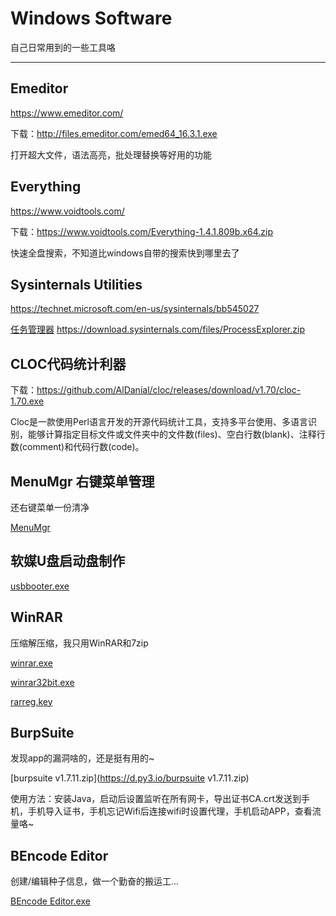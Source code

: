# Windows Software

自己日常用到的一些工具咯

----

## Emeditor

https://www.emeditor.com/

下载：http://files.emeditor.com/emed64_16.3.1.exe

打开超大文件，语法高亮，批处理替换等好用的功能


## Everything

https://www.voidtools.com/

下载：https://www.voidtools.com/Everything-1.4.1.809b.x64.zip

快速全盘搜索，不知道比windows自带的搜索快到哪里去了

## **Sysinternals Utilities**

https://technet.microsoft.com/en-us/sysinternals/bb545027

[任务管理器](https://d.py3.io/procexp.exe) https://download.sysinternals.com/files/ProcessExplorer.zip

## CLOC代码统计利器

下载：https://github.com/AlDanial/cloc/releases/download/v1.70/cloc-1.70.exe

Cloc是一款使用Perl语言开发的开源代码统计工具，支持多平台使用、多语言识别，能够计算指定目标文件或文件夹中的文件数(files)、空白行数(blank)、注释行数(comment)和代码行数(code)。

## MenuMgr 右键菜单管理

还右键菜单一份清净

[MenuMgr](https://d.py3.io/MenuMgr.exe)

## 软媒U盘启动盘制作

[usbbooter.exe](https://d.py3.io/usbbooter.exe)

## WinRAR

压缩解压缩，我只用WinRAR和7zip

[winrar.exe](https://d.py3.io/winrar.exe)

[winrar32bit.exe](https://d.py3.io/winrar32bit.exe)

[rarreg.key](https://d.py3.io/rarreg.key)

## BurpSuite

发现app的漏洞啥的，还是挺有用的~

[burpsuite v1.7.11.zip](https://d.py3.io/burpsuite v1.7.11.zip)

使用方法：安装Java，启动后设置监听在所有网卡，导出证书CA.crt发送到手机，手机导入证书，手机忘记Wifi后连接wifi时设置代理，手机启动APP，查看流量咯~

## BEncode Editor

创建/编辑种子信息，做一个勤奋的搬运工...

[BEncode Editor.exe](https://d.py3.io/BEncode%20Editor.exe)